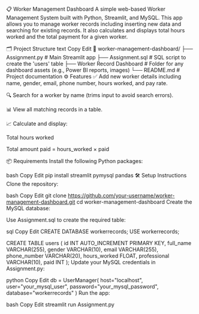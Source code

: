📋 Worker Management Dashboard
A simple web-based Worker Management System built with Python, Streamlit, and MySQL. This app allows you to manage worker records including inserting new data and searching for existing records. It also calculates and displays total hours worked and the total payment for a given worker.

🗂 Project Structure
text
Copy
Edit
📁 worker-management-dashboard/
├── Assignment.py           # Main Streamlit app
├── Assignment.sql          # SQL script to create the 'users' table
├── Worker Record Dashboard # Folder for any dashboard assets (e.g., Power BI reports, images)
└── README.md               # Project documentation
⚙️ Features
✅ Add new worker details including name, gender, email, phone number, hours worked, and pay rate.

🔍 Search for a worker by name (trims input to avoid search errors).

📊 View all matching records in a table.

📈 Calculate and display:

Total hours worked

Total amount paid = hours_worked × paid

📦 Requirements
Install the following Python packages:

bash
Copy
Edit
pip install streamlit pymysql pandas
🛠 Setup Instructions
Clone the repository:

bash
Copy
Edit
git clone https://github.com/your-username/worker-management-dashboard.git
cd worker-management-dashboard
Create the MySQL database:

Use Assignment.sql to create the required table:

sql
Copy
Edit
CREATE DATABASE workerrecords;
USE workerrecords;

CREATE TABLE users (
    id INT AUTO_INCREMENT PRIMARY KEY,
    full_name VARCHAR(255),
    gender VARCHAR(10),
    email VARCHAR(255),
    phone_number VARCHAR(20),
    hours_worked FLOAT,
    professional VARCHAR(10),
    paid INT
);
Update your MySQL credentials in Assignment.py:

python
Copy
Edit
db = UserManager(
    host="localhost",
    user="your_mysql_user",
    password="your_mysql_password",
    database="workerrecords"
)
Run the app:

bash
Copy
Edit
streamlit run Assignment.py
